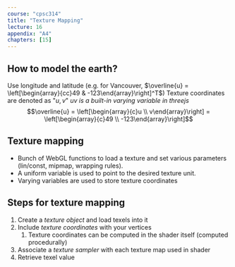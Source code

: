```yaml
---
course: "cpsc314"
title: "Texture Mapping"
lecture: 16
appendix: "A4"
chapters: [15]
---
```


## How to model the earth?
Use longitude and latitude (e.g. for Vancouver, $\overline{u} = \left[\begin{array}{cc}49 & -123\end{array}\right]^T$)
Texture coordinates are denoted as "$u, v$"
*uv is a built-in varying variable in threejs*
$$\overline{u}
= \left[\begin{array}{c}u \\ v\end{array}\right]
= \left[\begin{array}{c}49 \\ -123\end{array}\right]$$

## Texture mapping
- Bunch of WebGL functions to load a texture and set various parameters (lin/const, mipmap, wrapping rules).
- A uniform variable is used to point to the desired texture unit.
- Varying variables are used to store texture coordinates


## Steps for texture mapping
1. Create a *texture object* and load texels into it
2. Include *texture coordinates*  with your vertices
    1. Texture coordinates can be computed in the shader itself (computed procedurally)
3. Associate a *texture sampler*  with each texture map used in shader
4. Retrieve texel value

